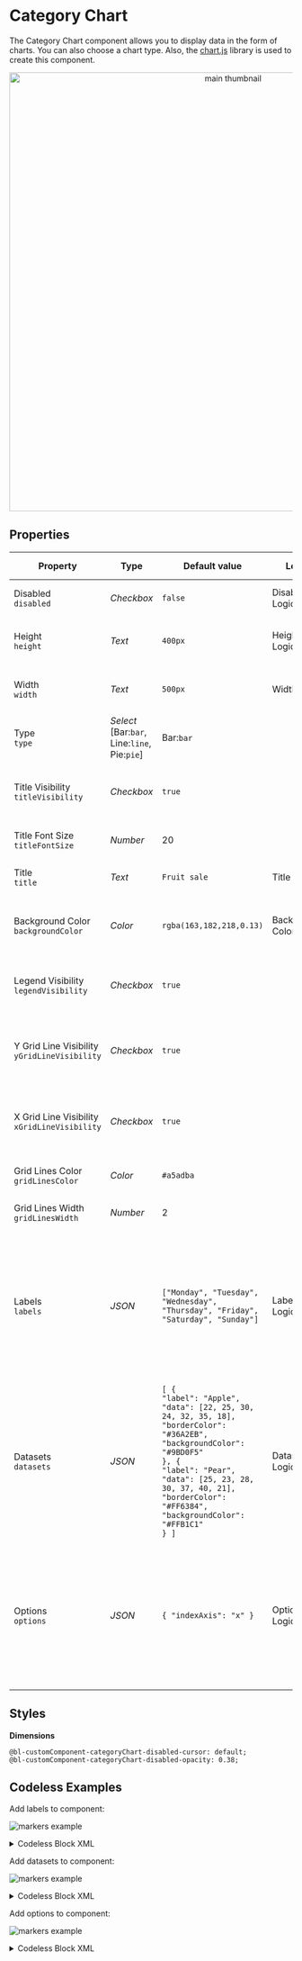# Category Chart
The Category Chart component allows you to display data in the form of charts. You can also choose a chart type. Also, the [chart.js](https://www.chartjs.org/) library is used to create this component.

<p align="center">
  <img src="./thumbnail.png" alt="main thumbnail" width="780"/>
</p>

## Properties

| Property                                          | Type                                              | Default value                                                                                                                                                                                                                                                                                                     | Logic                  | Data Binding | UI Setting | Description                                                                                                                                                                                                                                                           |
|---------------------------------------------------|---------------------------------------------------|-------------------------------------------------------------------------------------------------------------------------------------------------------------------------------------------------------------------------------------------------------------------------------------------------------------------|------------------------|--------------|------------|-----------------------------------------------------------------------------------------------------------------------------------------------------------------------------------------------------------------------------------------------------------------------|
| Disabled <br> `disabled`                          | *Checkbox*                                        | `false`                                                                                                                                                                                                                                                                                                           | Disabled Logic         | YES          | YES        | This logic allows to disable the component.                                                                                                                                                                                                                           |
| Height <br> `height`                              | *Text*                                            | `400px`                                                                                                                                                                                                                                                                                                           | Height Logic           | YES          | YES        | This logic allows to determine the height of a component.                                                                                                                                                                                                             |
| Width <br> `width`                                | *Text*                                            | `500px`                                                                                                                                                                                                                                                                                                           | Width Logic            | YES          | YES        | This logic allows to determine the width of a component.                                                                                                                                                                                                              |
| Type <br> `type`                                  | *Select* <br> [Bar:`bar`, Line:`line`, Pie:`pie`] | Bar:`bar`                                                                                                                                                                                                                                                                                                         |                        | NO           | YES        | Controls the chart type of the component.                                                                                                                                                                                                                             |
| Title Visibility <br> `titleVisibility`           | *Checkbox*                                        | `true`                                                                                                                                                                                                                                                                                                            |                        | NO           | YES        | Controls whether the chart title is hidden or displayed by default.                                                                                                                                                                                                   |
| Title Font Size <br> `titleFontSize`              | *Number*                                          | 20                                                                                                                                                                                                                                                                                                                |                        | NO           | YES        | Controls the font size of the chart title.                                                                                                                                                                                                                            |
| Title <br> `title`                                | *Text*                                            | `Fruit sale`                                                                                                                                                                                                                                                                                                      | Title Logic            | Title Logic  | YES        | This logic allows to determine the title of the chart.                                                                                                                                                                                                                |
| Background Color <br> `backgroundColor`           | *Color*                                           | `rgba(163,182,218,0.13)`                                                                                                                                                                                                                                                                                          | Background Color Logic | YES          | YES        | This logic allows to determine the background color of the chart.                                                                                                                                                                                                     |
| Legend Visibility <br> `legendVisibility`         | *Checkbox*                                        | `true`                                                                                                                                                                                                                                                                                                            |                        | NO           | YES        | Controls whether the chart legend is hidden or displayed by default.                                                                                                                                                                                                  |
| Y Grid Line Visibility <br> `yGridLineVisibility` | *Checkbox*                                        | `true`                                                                                                                                                                                                                                                                                                            |                        | NO           | YES        | Controls whether the chart's vertical grid line is hidden or displayed by default.                                                                                                                                                                                    |
| X Grid Line Visibility <br> `xGridLineVisibility` | *Checkbox*                                        | `true`                                                                                                                                                                                                                                                                                                            |                        | NO           | YES        | Controls whether the chart's horizontal grid line is hidden or displayed by default.                                                                                                                                                                                  |
| Grid Lines Color <br> `gridLinesColor`            | *Color*                                           | `#a5adba`                                                                                                                                                                                                                                                                                                         |                        | NO           | YES        | Controls the color of the chart grid lines.                                                                                                                                                                                                                           |
| Grid Lines Width <br> `gridLinesWidth`            | *Number*                                          | 2                                                                                                                                                                                                                                                                                                                 |                        | NO           | YES        | Controls the thickness of the chart grid lines.                                                                                                                                                                                                                       |
| Labels <br> `labels`                              | *JSON*                                            | `["Monday", "Tuesday", "Wednesday", "Thursday", "Friday", "Saturday", "Sunday"]`                                                                                                                                                                                                                                  | Labels Logic           | YES          | YES        | This logic allows to set chart labels that are used to indicate the index axis (x-axis by default). Watch [Codeless Examples](#examples). <br> Signature of labels: list of strings `[String, String]`.                                                               |
| Datasets <br> `datasets`                          | *JSON*                                            | `[ {` <br> `"label": "Apple",` <br> `"data": [22, 25, 30, 24, 32, 35, 18],` <br> `"borderColor": "#36A2EB",` <br> `"backgroundColor": "#9BD0F5"` <br> `}, {` <br> `"label": "Pear",` <br> `"data": [25, 23, 28, 30, 37, 40, 21],` <br> `"borderColor": "#FF6384",` <br> `"backgroundColor": "#FFB1C1"` <br> `} ]` | Datasets Logic         | YES          | YES        | This logic allows to set datasets for drawing the chart. Watch [Codeless Examples](#examples). <br> Signature of datasets: list of objects `{label: String, data: Array, borderColor: String \| Array, backgroundColor: String \| Array}`.                            |
| Options <br> `options`                            | *JSON*                                            | `{ "indexAxis": "x" }`                                                                                                                                                                                                                                                                                            | Options Logic          | YES          | YES        | This logic allows to set additional chart options. Watch [Codeless Examples](#examples). <br> Signature of options: object `{indexAxis: x \| y}`. <br> More options in the [chart.js library documentation](https://www.chartjs.org/docs/4.3.0/general/options.html). |

## Styles

**Dimensions**
````
@bl-customComponent-categoryChart-disabled-cursor: default;
@bl-customComponent-categoryChart-disabled-opacity: 0.38;
````

## <a id="examples"></a> Codeless Examples

Add labels to component:

![markers example](./example-images/set-labels.png)

<details>
<summary>Codeless Block XML</summary>

```
<block xmlns="http://www.w3.org/1999/xhtml" type="lists_create_with" id="#z`n6!aH9])82aC?2ST;" x="300.3515625" y="246"><mutation items="7"></mutation><value name="ADD0"><block type="text" id="mWN~jwJXx)~b?|Za)qdC"><field name="TEXT">Monday</field></block></value><value name="ADD1"><block type="text" id="V)1X-g+ygILbSUbuuIeU"><field name="TEXT">Tuesday</field></block></value><value name="ADD2"><block type="text" id="$~/axmZ]$wD@cO9{{AKs"><field name="TEXT">Wednesday</field></block></value><value name="ADD3"><block type="text" id="%=`J|-*7`M^!g.HMVVOd"><field name="TEXT">Thursday</field></block></value><value name="ADD4"><block type="text" id="`MI!W!LW3GysELB@]#7@"><field name="TEXT">Friday</field></block></value><value name="ADD5"><block type="text" id="qDJwh%,Og48y$oo((qw)"><field name="TEXT">Saturday</field></block></value><value name="ADD6"><block type="text" id="(~/1Un7w:G$f{(6,%csb"><field name="TEXT">Sunday</field></block></value></block>
```
</details>

Add datasets to component:

![markers example](./example-images/set-datasets.png)

<details>
<summary>Codeless Block XML</summary>

```
<block xmlns="http://www.w3.org/1999/xhtml" type="lists_create_with" id="`pUanX9j%oLGO}8eN[Db" x="241.0078125" y="56"><mutation items="3"></mutation><value name="ADD0"><block type="create_object" id="Q`cKX%ZTG:RY9}0H,x6%"><mutation><properties><item id="property" prop-name="label"></item><item id="property" prop-name="data"></item><item id="property" prop-name="borderColor"></item><item id="property" prop-name="backgroundColor"></item></properties></mutation><value name="create_object_mutator_container_properties_stack_property0"><block type="text" id="C3}o5Ts{FxT6rKw:/yJf"><field name="TEXT">Apple</field></block></value><value name="create_object_mutator_container_properties_stack_property1"><block type="lists_create_with" id="jg*jxpD3!6mR|cflmQgq"><mutation items="7"></mutation><value name="ADD0"><block type="math_number" id="Q`1#ZS:A:0jqq?UDXrub"><field name="NUM">22</field></block></value><value name="ADD1"><block type="math_number" id="zuo[`{t*yq@_7uEBhin~"><field name="NUM">25</field></block></value><value name="ADD2"><block type="math_number" id="B0nS#?{g%/R$-6IkVmzE"><field name="NUM">30</field></block></value><value name="ADD3"><block type="math_number" id="u4O{dRY+iasK7n5M54Lc"><field name="NUM">24</field></block></value><value name="ADD4"><block type="math_number" id="{}YC/l0dty4j3|{dg|(g"><field name="NUM">32</field></block></value><value name="ADD5"><block type="math_number" id="da!f+50W#/B]FymW?7]8"><field name="NUM">35</field></block></value><value name="ADD6"><block type="math_number" id="VEHus:CeNVY3Ghfn0m-X"><field name="NUM">18</field></block></value></block></value><value name="create_object_mutator_container_properties_stack_property2"><block type="text" id="(,yYFTpN8Pt}DL9~nEXa"><field name="TEXT">#36A2EB</field></block></value><value name="create_object_mutator_container_properties_stack_property3"><block type="text" id="l](iCnk2df!jJ[1-w0Td"><field name="TEXT">#9BD0F5</field></block></value></block></value><value name="ADD1"><block type="create_object" id="T8g:,X*qVI0m+O0tLHlZ"><mutation><properties><item id="property" prop-name="label"></item><item id="property" prop-name="data"></item><item id="property" prop-name="borderColor"></item><item id="property" prop-name="backgroundColor"></item></properties></mutation><value name="create_object_mutator_container_properties_stack_property0"><block type="text" id="y2AB(-$UDWvhl:4G5_G{"><field name="TEXT">Pear</field></block></value><value name="create_object_mutator_container_properties_stack_property1"><block type="lists_create_with" id="7,SaZD?;igd#eJ;JE)t5"><mutation items="7"></mutation><value name="ADD0"><block type="math_number" id="(uKoZ`=4%q0AsfuV4DQU"><field name="NUM">25</field></block></value><value name="ADD1"><block type="math_number" id="I9-kc2$}=rPgwa;L=^c5"><field name="NUM">23</field></block></value><value name="ADD2"><block type="math_number" id="ulqWak?YyF$W8/hgkcgu"><field name="NUM">28</field></block></value><value name="ADD3"><block type="math_number" id="8L.y#z)*Fx~{*xu{M5a`"><field name="NUM">30</field></block></value><value name="ADD4"><block type="math_number" id="!@,%RRjX:a.na?lBFeJ]"><field name="NUM">37</field></block></value><value name="ADD5"><block type="math_number" id="unx!*J%=^4*R9CIlG1AI"><field name="NUM">40</field></block></value><value name="ADD6"><block type="math_number" id="5{zS4pz;U4|rV2kGN0SA"><field name="NUM">21</field></block></value></block></value><value name="create_object_mutator_container_properties_stack_property2"><block type="text" id="eD,#8]HM-*7!9XoN-}[w"><field name="TEXT">#FF6384</field></block></value><value name="create_object_mutator_container_properties_stack_property3"><block type="text" id="HpYe[!V7v=k?,}s$WG#}"><field name="TEXT">#FFB1C1</field></block></value></block></value><value name="ADD2"><block type="create_object" id="xJjmQd{nQG-e2cTD=K4G"><mutation><properties><item id="property" prop-name="label"></item><item id="property" prop-name="data"></item><item id="property" prop-name="borderColor"></item><item id="property" prop-name="backgroundColor"></item></properties></mutation><value name="create_object_mutator_container_properties_stack_property0"><block type="text" id="xG3)`?N#Zjwgs(8^dyj/"><field name="TEXT">Mango</field></block></value><value name="create_object_mutator_container_properties_stack_property1"><block type="lists_create_with" id=":=^t`0ihNOPENO[KgkU?"><mutation items="7"></mutation><value name="ADD0"><block type="math_number" id="uft+Uok^1]g=$$JnnnTY"><field name="NUM">50</field></block></value><value name="ADD1"><block type="math_number" id="i-oetEkWe|wT5od74dR,"><field name="NUM">55</field></block></value><value name="ADD2"><block type="math_number" id=",g}~w*lxZ(ony^kFWZ[x"><field name="NUM">53</field></block></value><value name="ADD3"><block type="math_number" id="Fgu[]:*Hpz;CVu{aTR{C"><field name="NUM">49</field></block></value><value name="ADD4"><block type="math_number" id="!!@ls3YVN9zZZcZeeC2x"><field name="NUM">67</field></block></value><value name="ADD5"><block type="math_number" id="V9ges@GVkfFDnVvhLY0v"><field name="NUM">70</field></block></value><value name="ADD6"><block type="math_number" id="d`SE0d*`JubtrgJU/M2a"><field name="NUM">38</field></block></value></block></value><value name="create_object_mutator_container_properties_stack_property2"><block type="text" id="%7l)Dc~=BN!%jq/59Lp~"><field name="TEXT">orange</field></block></value><value name="create_object_mutator_container_properties_stack_property3"><block type="text" id="XwAfrUIYvzlU*h^vpkfA"><field name="TEXT">red</field></block></value></block></value></block>
```
</details>

Add options to component:

![markers example](./example-images/set-options.png)

<details>
<summary>Codeless Block XML</summary>

```
<block xmlns="http://www.w3.org/1999/xhtml" type="create_object" id="796=**sBs]~tQ^,@/Y2C" x="185.6796875" y="231"><mutation><properties><item id="property" prop-name="indexAxis"></item></properties></mutation><value name="create_object_mutator_container_properties_stack_property0"><block type="text" id=":ZJPjrN6}~f`cc(W3)lf"><field name="TEXT">x</field></block></value></block>
```
</details>
